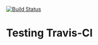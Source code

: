 [![Build Status](https://travis-ci.com/joshuaberetta/test-ci.svg?branch=master)](https://travis-ci.com/joshuaberetta/test-ci)

# Testing Travis-CI
